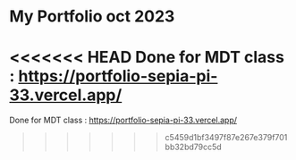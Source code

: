 # My Portfolio oct 2023
<<<<<<< HEAD
Done for MDT class : https://portfolio-sepia-pi-33.vercel.app/
=======
Done for MDT class :
https://portfolio-sepia-pi-33.vercel.app/
>>>>>>> c5459d1bf3497f87e267e379f701bb32bd79cc5d
